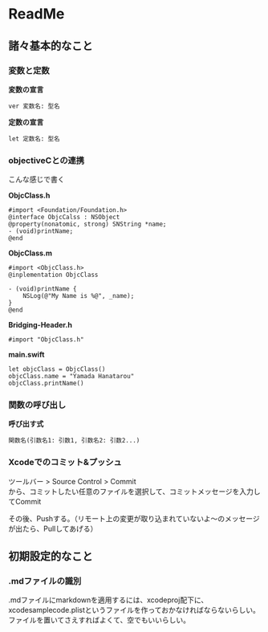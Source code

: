 # ReadMe

## 諸々基本的なこと
### 変数と定数
**変数の宣言**
```
ver 変数名: 型名
```
**定数の宣言**
```
let 定数名: 型名
```
  
### objectiveCとの連携
こんな感じで書く  
  
**ObjcClass.h**  
```
#import <Foundation/Foundation.h>
@interface ObjcCalss : NSObject
@property(nonatomic, strong) SNString *name;
- (void)printName;
@end
```

**ObjcClass.m**
```
#import <ObjcClass.h>
@inplementation ObjcClass

- (void)printName {
    NSLog(@"My Name is %@", _name);
}
@end
```

**Bridging-Header.h**
```
#import "ObjcClass.h"
```

**main.swift**
```
let objcClass = ObjcClass()
objcClass.name = "Yamada Hanatarou"
objcClass.printName()
```
  
### 関数の呼び出し
**呼び出す式**
```
関数名(引数名1: 引数1, 引数名2: 引数2...)
```
  
### Xcodeでのコミット&プッシュ
ツールバー > Source Control > Commit  
から、コミットしたい任意のファイルを選択して、コミットメッセージを入力してCommit  
  
その後、Pushする。（リモート上の変更が取り込まれていないよ〜のメッセージが出たら、Pullしてあげる）
  
## 初期設定的なこと
### .mdファイルの識別
.mdファイルにmarkdownを適用するには、xcodeproj配下に、  
xcodesamplecode.plistというファイルを作っておかなければならないらしい。  
ファイルを置いてさえすればよくて、空でもいいらしい。  

